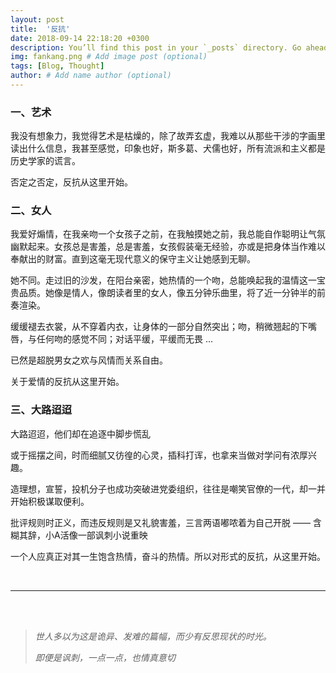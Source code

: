 ```yaml
---
layout: post
title:  '反抗' 
date: 2018-09-14 22:18:20 +0300
description: You’ll find this post in your `_posts` directory. Go ahead and edit it and re-build the site to see your changes. # Add post description (optional)
img: fankang.png # Add image post (optional)
tags: [Blog, Thought]
author: # Add name author (optional)
---
```




### 一、艺术

我没有想象力，我觉得艺术是枯燥的，除了故弄玄虚，我难以从那些干涉的字画里读出什么信息，我甚至感觉，印象也好，斯多葛、犬儒也好，所有流派和主义都是历史学家的谎言。

否定之否定，反抗从这里开始。





### 二、女人

我爱好煽情，在我亲吻一个女孩子之前，在我触摸她之前，我总能自作聪明让气氛幽默起来。女孩总是害羞，总是害羞，女孩假装毫无经验，亦或是把身体当作难以奉献出的财富。直到这毫无现代意义的保守主义让她感到无聊。

她不同。走过旧的沙发，在阳台亲密，她热情的一个吻，总能唤起我的温情这一宝贵品质。她像是情人，像朗读者里的女人，像五分钟乐曲里，将了近一分钟半的前奏渲染。

缓缓褪去衣裳，从不穿着内衣，让身体的一部分自然突出；吻，稍微翘起的下嘴唇，与任何吻的感觉不同；对话平缓，平缓而无畏 ...

已然是超脱男女之欢与风情而关系自由。

关于爱情的反抗从这里开始。





### 三、大路迢迢

大路迢迢，他们却在追逐中脚步慌乱

或于摇摆之间，时而细腻又彷徨的心灵，插科打诨，也拿来当做对学问有浓厚兴趣。

造理想，宣誓，投机分子也成功突破进党委组织，往往是嘲笑官僚的一代，却一并开始积极谋取便利。

批评规则时正义，而违反规则是又礼貌害羞，三言两语嘟哝着为自己开脱 —— 含糊其辞，小A活像一部讽刺小说重映



一个人应真正对其一生饱含热情，奋斗的热情。所以对形式的反抗，从这里开始。



<br>

***



<br>

<br>



> *世人多以为这是诡异、发难的篇幅，而少有反思现状的时光。*
>
> *即便是讽刺，一点一点，也情真意切*
>







